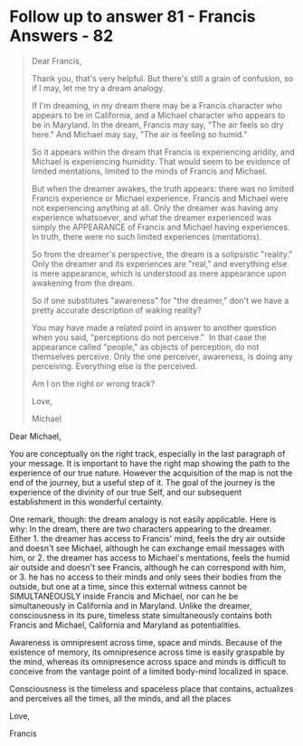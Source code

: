 # Follow up to answer 81 - Francis Answers - 82

>Dear Francis,
>
>Thank you, that's very helpful. But there's still a grain of confusion, so if I may, let me try a dream analogy.
>
>If I'm dreaming, in my dream there may be a Francis character who appears to be in California, and a Michael character who appears to be in Maryland. In the dream, Francis may say, "The air feels so dry here." And Michael may say, "The air is feeling so humid."
>
>So it appears within the dream that Francis is experiencing aridity, and Michael is experiencing humidity. That would seem to be evidence of limited mentations, limited to the minds of Francis and Michael.
>
>But when the dreamer awakes, the truth appears: there was no limited Francis experience or Michael experience. Francis and Michael were not experiencing anything at all. Only the dreamer was having any experience whatsoever, and what the dreamer experienced was simply the APPEARANCE of Francis and Michael having experiences. In truth, there were no such limited experiences (mentations).
>
>So from the dreamer's perspective, the dream is a solipsistic "reality." Only the dreamer and its experiences are "real," and everything else is mere appearance, which is understood as mere appearance upon awakening from the dream.
>
>So if one substitutes "awareness" for "the dreamer," don't we have a pretty accurate description of waking reality?
>
>You may have made a related point in answer to another question when you said, "perceptions do not perceive."  In that case the appearance called "people," as objects of perception, do not themselves perceive. Only the one perceiver, awareness, is doing any perceiving. Everything else is the perceived.
>
>Am I on the right or wrong track?
>
>Love,
>
>Michael

Dear Michael,

You are conceptually on the right track, especially in the last paragraph of your message. It is important to have the right map showing the path to the experience of our true nature. However the acquisition of the map is not the end of the journey, but a useful step of it. The goal of the journey is the experience of the divinity of our true Self, and our subsequent establishment in this wonderful certainty.

One remark, though: the dream analogy is not easily applicable. Here is why: In the dream, there are two characters appearing to the dreamer. Either 1. the dreamer has access to Francis' mind, feels the dry air outside and doesn't see Michael, although he can exchange email messages with him, or 2. the dreamer has access to Michael's mentations, feels the humid air outside and doesn't see Francis, although he can correspond with him, or 3. he has no access to their minds and only sees their bodies from the outside, but one at a time, since this external witness cannot be SIMULTANEOUSLY inside Francis and Michael, nor can he be simultaneously in California and in Maryland. Unlike the dreamer, consciousness in its pure, timeless state simultaneously contains both Francis and Michael, California and Maryland as potentialities.

Awareness is omnipresent across time, space and minds. Because of the existence of memory, its omnipresence across time is easily graspable by the mind, whereas its omnipresence across space and minds is difficult to conceive from the vantage point of a limited body-mind localized in space.

Consciousness is the timeless and spaceless place that contains, actualizes and perceives all the times, all the minds, and all the places

Love,

Francis